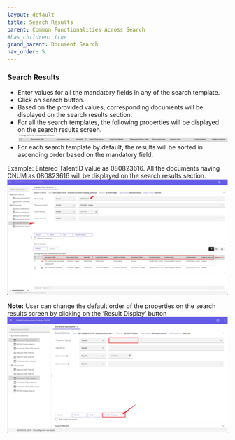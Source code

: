 ```yaml
---
layout: default
title: Search Results
parent: Common Functionalities Across Search
#has_children: true
grand_parent: Document Search
nav_order: 5
---
```

### Search Results

- Enter values for all the mandatory fields in any of the search template.
- Click on search button.
- Based on the provided values, corresponding documents will be displayed on the search results section.
- For all the search templates, the following properties will be displayed on the search results screen.
    ![image](assets/images/sr1.png)
- For each search template by default, the results will be sorted in ascending order based on the mandatory field.

Example:
Entered TalentID value as 080823616. All the documents having CNUM as 080823616 will be displayed on the search results section.
    ![image](assets/images/sr2.png)

**Note:**
User can change the default order of the properties on the search results screen by clicking on the ‘Result Display’ button
    ![image](assets/images/sr3.png)